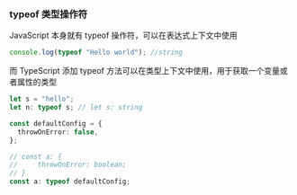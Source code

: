 ### typeof 类型操作符

JavaScript 本身就有 typeof 操作符，可以在表达式上下文中使用

```js
console.log(typeof "Hello world"); //string
```

而 TypeScript 添加 typeof 方法可以在类型上下文中使用，用于获取一个变量或者属性的类型

```ts
let s = "hello";
let n: typeof s; // let s: string

const defaultConfig = {
  throwOnError: false,
};

// const a: {
//     throwOnError: boolean;
// }
const a: typeof defaultConfig;
```
